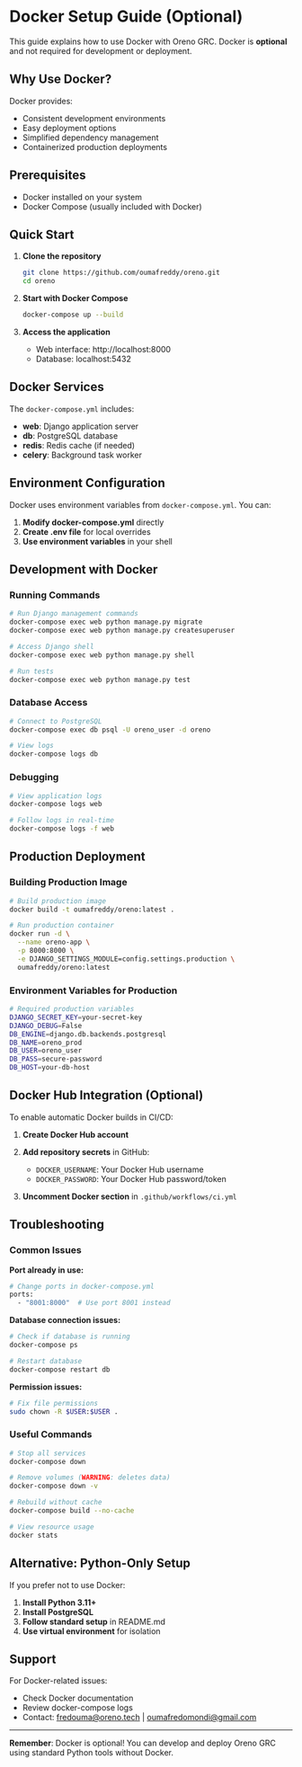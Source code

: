 # Docker Setup Guide (Optional)

This guide explains how to use Docker with Oreno GRC. Docker is **optional** and not required for development or deployment.

## Why Use Docker?

Docker provides:
- Consistent development environments
- Easy deployment options
- Simplified dependency management
- Containerized production deployments

## Prerequisites

- Docker installed on your system
- Docker Compose (usually included with Docker)

## Quick Start

1. **Clone the repository**
   ```bash
   git clone https://github.com/oumafreddy/oreno.git
   cd oreno
   ```

2. **Start with Docker Compose**
   ```bash
   docker-compose up --build
   ```

3. **Access the application**
   - Web interface: http://localhost:8000
   - Database: localhost:5432

## Docker Services

The `docker-compose.yml` includes:

- **web**: Django application server
- **db**: PostgreSQL database
- **redis**: Redis cache (if needed)
- **celery**: Background task worker

## Environment Configuration

Docker uses environment variables from `docker-compose.yml`. You can:

1. **Modify docker-compose.yml** directly
2. **Create .env file** for local overrides
3. **Use environment variables** in your shell

## Development with Docker

### Running Commands

```bash
# Run Django management commands
docker-compose exec web python manage.py migrate
docker-compose exec web python manage.py createsuperuser

# Access Django shell
docker-compose exec web python manage.py shell

# Run tests
docker-compose exec web python manage.py test
```

### Database Access

```bash
# Connect to PostgreSQL
docker-compose exec db psql -U oreno_user -d oreno

# View logs
docker-compose logs db
```

### Debugging

```bash
# View application logs
docker-compose logs web

# Follow logs in real-time
docker-compose logs -f web
```

## Production Deployment

### Building Production Image

```bash
# Build production image
docker build -t oumafreddy/oreno:latest .

# Run production container
docker run -d \
  --name oreno-app \
  -p 8000:8000 \
  -e DJANGO_SETTINGS_MODULE=config.settings.production \
  oumafreddy/oreno:latest
```

### Environment Variables for Production

```bash
# Required production variables
DJANGO_SECRET_KEY=your-secret-key
DJANGO_DEBUG=False
DB_ENGINE=django.db.backends.postgresql
DB_NAME=oreno_prod
DB_USER=oreno_user
DB_PASS=secure-password
DB_HOST=your-db-host
```

## Docker Hub Integration (Optional)

To enable automatic Docker builds in CI/CD:

1. **Create Docker Hub account**
2. **Add repository secrets** in GitHub:
   - `DOCKER_USERNAME`: Your Docker Hub username
   - `DOCKER_PASSWORD`: Your Docker Hub password/token

3. **Uncomment Docker section** in `.github/workflows/ci.yml`

## Troubleshooting

### Common Issues

**Port already in use:**
```bash
# Change ports in docker-compose.yml
ports:
  - "8001:8000"  # Use port 8001 instead
```

**Database connection issues:**
```bash
# Check if database is running
docker-compose ps

# Restart database
docker-compose restart db
```

**Permission issues:**
```bash
# Fix file permissions
sudo chown -R $USER:$USER .
```

### Useful Commands

```bash
# Stop all services
docker-compose down

# Remove volumes (WARNING: deletes data)
docker-compose down -v

# Rebuild without cache
docker-compose build --no-cache

# View resource usage
docker stats
```

## Alternative: Python-Only Setup

If you prefer not to use Docker:

1. **Install Python 3.11+**
2. **Install PostgreSQL**
3. **Follow standard setup** in README.md
4. **Use virtual environment** for isolation

## Support

For Docker-related issues:
- Check Docker documentation
- Review docker-compose logs
- Contact: fredouma@oreno.tech | oumafredomondi@gmail.com

---

**Remember**: Docker is optional! You can develop and deploy Oreno GRC using standard Python tools without Docker.
